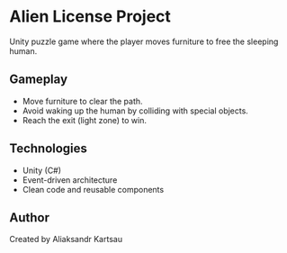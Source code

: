 # Alien License Project

Unity puzzle game where the player moves furniture to free the sleeping human.

## Gameplay
- Move furniture to clear the path.
- Avoid waking up the human by colliding with special objects.
- Reach the exit (light zone) to win.

## Technologies
- Unity (C#)
- Event-driven architecture
- Clean code and reusable components

## Author
Created by Aliaksandr Kartsau
